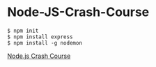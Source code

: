 # Node-JS-Crash-Course

```
$ npm init
$ npm install express
$ npm install -g nodemon
```

[Node.js Crash Course](https://youtu.be/fBNz5xF-Kx4)

